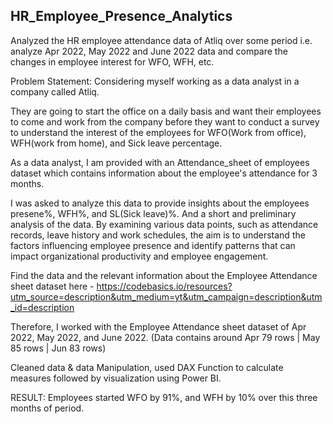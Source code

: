 HR_Employee_Presence_Analytics
----------------------------------------------------------------

Analyzed the HR employee attendance data of Atliq over some period i.e. analyze Apr 2022, May 2022 and June 2022 data and compare the changes in employee interest for WFO, WFH, etc.

Problem Statement: Considering myself working as a data analyst in a company called Atliq.

They are going to start the office on a daily basis and want their employees to come and work from the company before they want to conduct a survey to understand the interest of the employees for WFO(Work from office), WFH(work from home), and Sick leave percentage. 

As a data analyst, I am provided with an Attendance_sheet of employees dataset which contains information about the employee's attendance for 3 months.

I was asked to analyze this data to provide insights about the employees presene%, WFH%, and SL(Sick leave)%. And a short and preliminary analysis of the data.  By examining various data points, such as attendance records, leave history and work schedules, the aim is to understand the factors influencing employee presence and identify patterns that can impact organizational productivity and employee engagement.

Find the data and the relevant information about the Employee Attendance sheet dataset here - https://codebasics.io/resources?utm_source=description&utm_medium=yt&utm_campaign=description&utm_id=description

Therefore, I worked with the Employee Attendance sheet dataset of Apr 2022, May 2022, and June 2022. (Data contains around Apr 79 rows | May 85 rows | Jun 83 rows)

Cleaned data & data Manipulation, used DAX Function to calculate measures followed by visualization using Power BI.

RESULT: Employees started WFO by 91%, and WFH by 10% over this three months of period.
